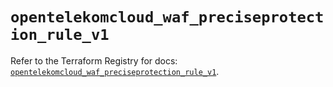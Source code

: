 # `opentelekomcloud_waf_preciseprotection_rule_v1`

Refer to the Terraform Registry for docs: [`opentelekomcloud_waf_preciseprotection_rule_v1`](https://registry.terraform.io/providers/opentelekomcloud/opentelekomcloud/1.36.1/docs/resources/waf_preciseprotection_rule_v1).
